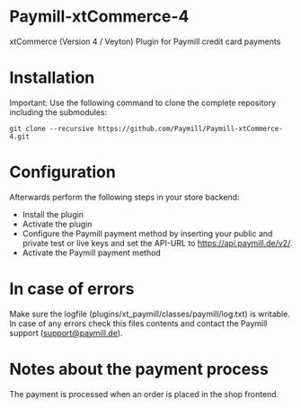 Paymill-xtCommerce-4
====================

xtCommerce (Version 4 / Veyton) Plugin for Paymill credit card payments

# Installation

Important: Use the following command to clone the complete repository including the submodules:
    
    git clone --recursive https://github.com/Paymill/Paymill-xtCommerce-4.git

# Configuration

Afterwards perform the following steps in your store backend:

* Install the plugin
* Activate the plugin
* Configure the Paymill payment method by inserting your public and private test or live keys and set the API-URL to https://api.paymill.de/v2/.
* Activate the Paymill payment method


# In case of errors

Make sure the logfile (plugins/xt_paymill/classes/paymill/log.txt) is writable. In case of any errors check this files contents and contact the Paymill support (support@paymill.de).

# Notes about the payment process

The payment is processed when an order is placed in the shop frontend.
